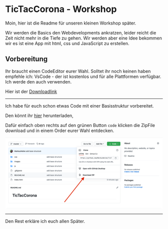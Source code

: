 # TicTacCorona - Workshop

Moin, hier ist die Readme für unseren kleinen Workshop später.

Wir werden die Basics den Webdevelopments ankratzen, leider reicht die Zeit nicht mehr in die Tiefe zu gehen. Wir werden aber eine Idee bekommen wir es ist eine App mit html, css und JavaScript zu erstellen.

## Vorbereitung

Ihr braucht einen CodeEditor eurer Wahl. Solltet ihr noch keinen haben empfehle ich:
VsCode - der ist kostenlos und für alle Plattformen verfügbar. Ich werde den auch verwenden.

Hier ist der [Downloadlink](https://code.visualstudio.com/)

---

Ich habe für euch schon etwas Code mit einer Basisstruktur vorbereitet.

Den könnt ihr [hier](https://github.com/MarkusHeine/TicTacCorona_20201215) herunterladen,

Dafür einfach oben rechts auf den grünen Button `code` klicken die ZipFile download und in einem Order eurer Wahl entdecken.

![download](./images/download.png)

---

Den Rest erkläre ich euch allen Später.
